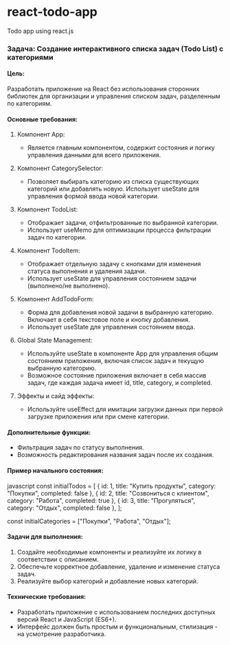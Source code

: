 # react-todo-app
Todo app using react.js

### Задача: Создание интерактивного списка задач (Todo List) с категориями

#### Цель:
Разработать приложение на React без использования сторонних библиотек для организации и управления списком задач, разделенным по категориям.

#### Основные требования:
1. Компонент App:
    - Является главным компонентом, содержит состояния и логику управления данными для всего приложения.

2. Компонент CategorySelector:
    - Позволяет выбирать категорию из списка существующих категорий или добавлять новую. Использует useState для управления формой ввода новой категории.

3. Компонент TodoList:
    - Отображает задачи, отфильтрованные по выбранной категории.
    - Использует useMemo для оптимизации процесса фильтрации задач по категории.

4. Компонент TodoItem:
    - Отображает отдельную задачу с кнопками для изменения статуса выполнения и удаления задачи.
    - Использует useState для управления состоянием задачи (выполнено/не выполнено).

5. Компонент AddTodoForm:
    - Форма для добавления новой задачи в выбранную категорию. Включает в себя текстовое поле и кнопку добавления.
    - Использует useState для управления состоянием ввода.

6. Global State Management:
    - Используйте useState в компоненте App для управления общим состоянием приложения, включая список задач и текущую выбранную категорию.
    - Возможное состояние приложения включает в себя массив задач, где каждая задача имеет id, title, category, и completed.

7. Эффекты и сайд эффекты:
    - Используйте useEffect для имитации загрузки данных при первой загрузке приложения или при смене категории.

#### Дополнительные функции:
- Фильтрация задач по статусу выполнения.
- Возможность редактирования названия задач после их создания.

#### Пример начального состояния:
javascript
const initialTodos = [
{ id: 1, title: "Купить продукты", category: "Покупки", completed: false },
{ id: 2, title: "Созвониться с клиентом", category: "Работа", completed: true },
{ id: 3, title: "Прогуляться", category: "Отдых", completed: false },
];

const initialCategories = ["Покупки", "Работа", "Отдых"];

#### Задачи для выполнения:
1. Создайте необходимые компоненты и реализуйте их логику в соответствии с описанием.
2. Обеспечьте корректное добавление, удаление и изменение статуса задач.
3. Реализуйте выбор категорий и добавление новых категорий.
#### Технические требования:
- Разработать приложение с использованием последних доступных версий React и JavaScript (ES6+).
- Интерфейс должен быть простым и функциональным, стилизация - на усмотрение разработчика.